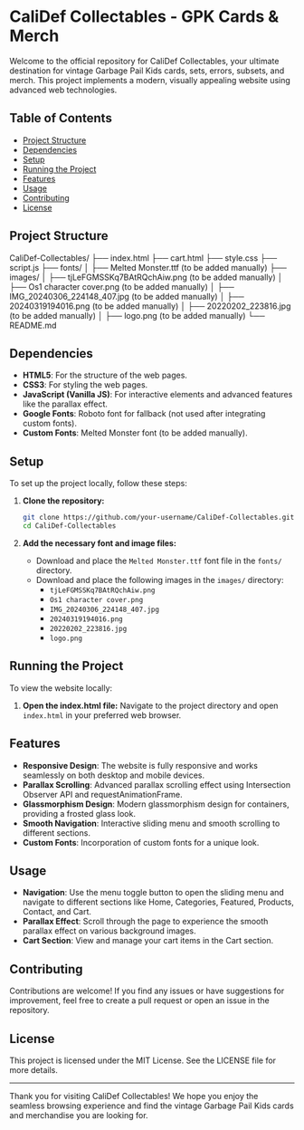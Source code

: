 # CaliDef Collectables - GPK Cards & Merch

Welcome to the official repository for CaliDef Collectables, your ultimate destination for vintage Garbage Pail Kids cards, sets, errors, subsets, and merch. This project implements a modern, visually appealing website using advanced web technologies.

## Table of Contents

- [Project Structure](#project-structure)
- [Dependencies](#dependencies)
- [Setup](#setup)
- [Running the Project](#running-the-project)
- [Features](#features)
- [Usage](#usage)
- [Contributing](#contributing)
- [License](#license)

## Project Structure

CaliDef-Collectables/
├── index.html
├── cart.html
├── style.css
├── script.js
├── fonts/
│   ├── Melted Monster.ttf (to be added manually)
├── images/
│   ├── tjLeFGMSSKq7BAtRQchAiw.png (to be added manually)
│   ├── Os1 character cover.png (to be added manually)
│   ├── IMG_20240306_224148_407.jpg (to be added manually)
│   ├── 20240319194016.png (to be added manually)
│   ├── 20220202_223816.jpg (to be added manually)
│   ├── logo.png (to be added manually)
└── README.md

## Dependencies

- **HTML5**: For the structure of the web pages.
- **CSS3**: For styling the web pages.
- **JavaScript (Vanilla JS)**: For interactive elements and advanced features like the parallax effect.
- **Google Fonts**: Roboto font for fallback (not used after integrating custom fonts).
- **Custom Fonts**: Melted Monster font (to be added manually).

## Setup

To set up the project locally, follow these steps:

1. **Clone the repository:**
   ```bash
   git clone https://github.com/your-username/CaliDef-Collectables.git
   cd CaliDef-Collectables
   ```

2. **Add the necessary font and image files:**
   - Download and place the `Melted Monster.ttf` font file in the `fonts/` directory.
   - Download and place the following images in the `images/` directory:
     - `tjLeFGMSSKq7BAtRQchAiw.png`
     - `Os1 character cover.png`
     - `IMG_20240306_224148_407.jpg`
     - `20240319194016.png`
     - `20220202_223816.jpg`
     - `logo.png`

## Running the Project

To view the website locally:

1. **Open the index.html file:**
   Navigate to the project directory and open `index.html` in your preferred web browser.

## Features

- **Responsive Design**: The website is fully responsive and works seamlessly on both desktop and mobile devices.
- **Parallax Scrolling**: Advanced parallax scrolling effect using Intersection Observer API and requestAnimationFrame.
- **Glassmorphism Design**: Modern glassmorphism design for containers, providing a frosted glass look.
- **Smooth Navigation**: Interactive sliding menu and smooth scrolling to different sections.
- **Custom Fonts**: Incorporation of custom fonts for a unique look.

## Usage

- **Navigation**: Use the menu toggle button to open the sliding menu and navigate to different sections like Home, Categories, Featured, Products, Contact, and Cart.
- **Parallax Effect**: Scroll through the page to experience the smooth parallax effect on various background images.
- **Cart Section**: View and manage your cart items in the Cart section.

## Contributing

Contributions are welcome! If you find any issues or have suggestions for improvement, feel free to create a pull request or open an issue in the repository.

## License

This project is licensed under the MIT License. See the LICENSE file for more details.

---

Thank you for visiting CaliDef Collectables! We hope you enjoy the seamless browsing experience and find the vintage Garbage Pail Kids cards and merchandise you are looking for.
